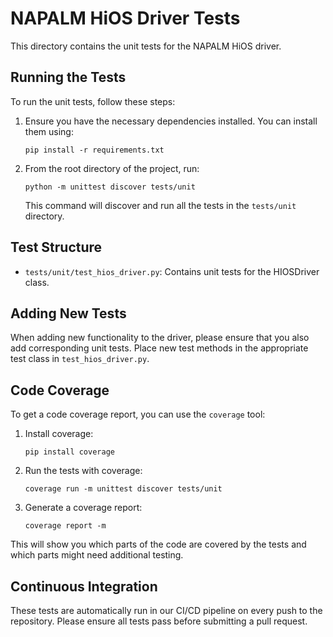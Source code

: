 # NAPALM HiOS Driver Tests

This directory contains the unit tests for the NAPALM HiOS driver.

## Running the Tests

To run the unit tests, follow these steps:

1. Ensure you have the necessary dependencies installed. You can install them using:
   ```
   pip install -r requirements.txt
   ```

2. From the root directory of the project, run:
   ```
   python -m unittest discover tests/unit
   ```

   This command will discover and run all the tests in the `tests/unit` directory.

## Test Structure

- `tests/unit/test_hios_driver.py`: Contains unit tests for the HIOSDriver class.

## Adding New Tests

When adding new functionality to the driver, please ensure that you also add corresponding unit tests. Place new test methods in the appropriate test class in `test_hios_driver.py`.

## Code Coverage

To get a code coverage report, you can use the `coverage` tool:

1. Install coverage:
   ```
   pip install coverage
   ```

2. Run the tests with coverage:
   ```
   coverage run -m unittest discover tests/unit
   ```

3. Generate a coverage report:
   ```
   coverage report -m
   ```

This will show you which parts of the code are covered by the tests and which parts might need additional testing.

## Continuous Integration

These tests are automatically run in our CI/CD pipeline on every push to the repository. Please ensure all tests pass before submitting a pull request.
